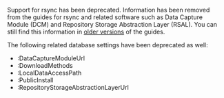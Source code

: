 Support for rsync has been deprecated. Information has been removed from the guides for rsync and related software such as Data Capture Module (DCM) and Repository Storage Abstraction Layer (RSAL). You can still find this information in [older versions](https://guides.dataverse.org/en/6.2/developers/big-data-support.html#data-capture-module-dcm) of the guides.

The following related database settings have been deprecated as well:

- :DataCaptureModuleUrl
- :DownloadMethods
- :LocalDataAccessPath
- :PublicInstall
- :RepositoryStorageAbstractionLayerUrl
